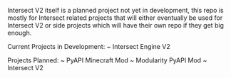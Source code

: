 Intersect V2 itself is a planned project not yet in development, this repo is mostly for Intersect related projects that will either eventually be used for Intersect V2 or side projects which will have their own repo if they get big enough.

Current Projects in Development:
    ~ Intersect Engine V2

Projects Planned:
    ~ PyAPI Minecraft Mod
    ~ Modularity PyAPI Mod
    ~ Intersect V2